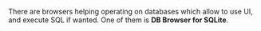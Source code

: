 


  
There are browsers helping operating on databases which allow to use UI, and execute SQL if wanted. One of them is **DB Browser for SQLite**.